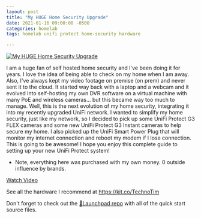 ```yaml
---
layout: post
title: "My HUGE Home Security Upgrade"
date: 2021-01-16 09:00:00 -0500
categories: homelab
tags: homelab unifi protect home-security hardware

---
```


[![My HUGE Home Security Upgrade](https://img.youtube.com/vi/W9XgDZAezkg/0.jpg)](https://www.youtube.com/watch?v=W9XgDZAezkg "My HUGE Home Security Upgrade")

I am a huge fan of self hosted home security and I've been doing it for years. I love the idea of being able to check on my home when I am away.  Also, I've always kept my video footage on premise (on prem) and never sent it to the cloud.  It started way back with a laptop and a webcam and it evolved into self-hosting my own DVR software on a virtual machine with many PoE and wireless cameras... but this became way too much to manage. Well, this is the next evolution of my home security, integrating it into my recently upgraded UniFi network.  I wanted to simplify my home security, just like my network, so I decided to pick up some UniFi Protect G3 FLEX cameras and some new UniFi Protect G3 Instant cameras to help secure my home.  I also picked up the UniFi Smart Power Plug that will monitor my internet connection and reboot my modem if I lose connection.  This is going to be awesome! I hope you enjoy this complete guide to setting up your new UniFi Protect system!

* Note, everything here was purchased with my own money. 0 outside influence by brands.

[Watch Video](https://www.youtube.com/watch?v=W9XgDZAezkg)

See all the hardware I recommend at <https://kit.co/TechnoTim>

Don't forget to check out the [🚀Launchpad repo](https://l.technotim.live/quick-start) with all of the quick start source files.